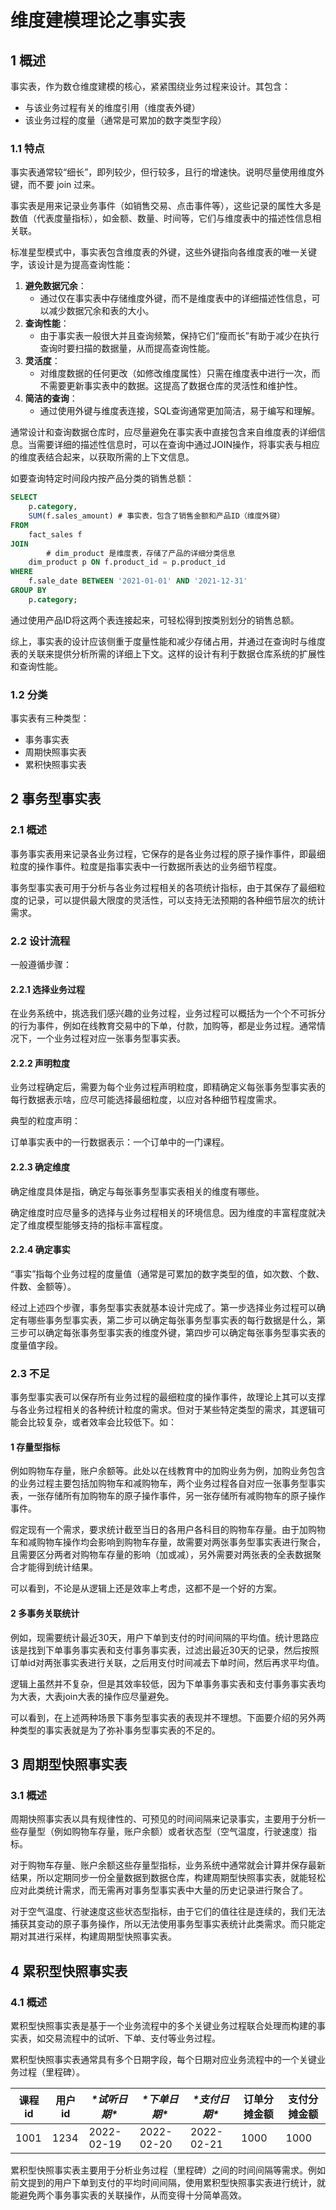 # 维度建模理论之事实表

## 1 概述

事实表，作为数仓维度建模的核心，紧紧围绕业务过程来设计。其包含：

- 与该业务过程有关的维度引用（维度表外键）
- 该业务过程的度量（通常是可累加的数字类型字段）

### 1.1 特点

事实表通常较“细长”，即列较少，但行较多，且行的增速快。说明尽量使用维度外键，而不要 join 过来。

事实表是用来记录业务事件（如销售交易、点击事件等），这些记录的属性大多是数值（代表度量指标），如金额、数量、时间等，它们与维度表中的描述性信息相关联。

标准星型模式中，事实表包含维度表的外键，这些外键指向各维度表的唯一关键字，该设计是为提高查询性能：

1. **避免数据冗余**：
   - 通过仅在事实表中存储维度外键，而不是维度表中的详细描述性信息，可以减少数据冗余和表的大小。
2. **查询性能**：
   - 由于事实表一般很大并且查询频繁，保持它们“瘦而长”有助于减少在执行查询时要扫描的数据量，从而提高查询性能。
3. **灵活度**：
   - 对维度数据的任何更改（如修改维度属性）只需在维度表中进行一次，而不需要更新事实表中的数据。这提高了数据仓库的灵活性和维护性。
4. **简洁的查询**：
   - 通过使用外键与维度表连接，SQL查询通常更加简洁，易于编写和理解。

通常设计和查询数据仓库时，应尽量避免在事实表中直接包含来自维度表的详细信息。当需要详细的描述性信息时，可以在查询中通过JOIN操作，将事实表与相应的维度表结合起来，以获取所需的上下文信息。

如要查询特定时间段内按产品分类的销售总额：

```sql
SELECT
    p.category,
    SUM(f.sales_amount) # 事实表，包含了销售金额和产品ID（维度外键）
FROM
    fact_sales f
JOIN
		# dim_product 是维度表，存储了产品的详细分类信息
    dim_product p ON f.product_id = p.product_id
WHERE
    f.sale_date BETWEEN '2021-01-01' AND '2021-12-31'
GROUP BY
    p.category;
```

通过使用产品ID将这两个表连接起来，可轻松得到按类别划分的销售总额。

综上，事实表的设计应该侧重于度量性能和减少存储占用，并通过在查询时与维度表的关联来提供分析所需的详细上下文。这样的设计有利于数据仓库系统的扩展性和查询性能。

### 1.2 分类

事实表有三种类型：

- 事务事实表
- 周期快照事实表
- 累积快照事实表

## 2 事务型事实表

### 2.1 概述

事务事实表用来记录各业务过程，它保存的是各业务过程的原子操作事件，即最细粒度的操作事件。粒度是指事实表中一行数据所表达的业务细节程度。

事务型事实表可用于分析与各业务过程相关的各项统计指标，由于其保存了最细粒度的记录，可以提供最大限度的灵活性，可以支持无法预期的各种细节层次的统计需求。

### 2.2 设计流程

一般遵循步骤：

#### 2.2.1 选择业务过程

在业务系统中，挑选我们感兴趣的业务过程，业务过程可以概括为一个个不可拆分的行为事件，例如在线教育交易中的下单，付款，加购等，都是业务过程。通常情况下，一个业务过程对应一张事务型事实表。

#### 2.2.2 声明粒度

业务过程确定后，需要为每个业务过程声明粒度，即精确定义每张事务型事实表的每行数据表示啥，应尽可能选择最细粒度，以应对各种细节程度需求。

典型的粒度声明：

订单事实表中的一行数据表示：一个订单中的一门课程。

#### 2.2.3 确定维度

确定维度具体是指，确定与每张事务型事实表相关的维度有哪些。

确定维度时应尽量多的选择与业务过程相关的环境信息。因为维度的丰富程度就决定了维度模型能够支持的指标丰富程度。

#### 2.2.4 确定事实

“事实”指每个业务过程的度量值（通常是可累加的数字类型的值，如次数、个数、件数、金额等）。

经过上述四个步骤，事务型事实表就基本设计完成了。第一步选择业务过程可以确定有哪些事务型事实表，第二步可以确定每张事务型事实表的每行数据是什么，第三步可以确定每张事务型事实表的维度外键，第四步可以确定每张事务型事实表的度量值字段。

### 2.3 不足

事务型事实表可以保存所有业务过程的最细粒度的操作事件，故理论上其可以支撑与各业务过程相关的各种统计粒度的需求。但对于某些特定类型的需求，其逻辑可能会比较复杂，或者效率会比较低下。如：

#### 1 存量型指标

例如购物车存量，账户余额等。此处以在线教育中的加购业务为例，加购业务包含的业务过程主要包括加购物车和减购物车，两个业务过程各自对应一张事务型事实表，一张存储所有加购物车的原子操作事件，另一张存储所有减购物车的原子操作事件。

假定现有一个需求，要求统计截至当日的各用户各科目的购物车存量。由于加购物车和减购物车操作均会影响到购物车存量，故需要对两张事务型事实表进行聚合，且需要区分两者对购物车存量的影响（加或减），另外需要对两张表的全表数据聚合才能得到统计结果。

可以看到，不论是从逻辑上还是效率上考虑，这都不是一个好的方案。

#### 2 多事务关联统计

例如，现需要统计最近30天，用户下单到支付的时间间隔的平均值。统计思路应该是找到下单事务事实表和支付事务事实表，过滤出最近30天的记录，然后按照订单id对两张事实表进行关联，之后用支付时间减去下单时间，然后再求平均值。

逻辑上虽然并不复杂，但是其效率较低，因为下单事务事实表和支付事务事实表均为大表，大表join大表的操作应尽量避免。

可以看到，在上述两种场景下事务型事实表的表现并不理想。下面要介绍的另外两种类型的事实表就是为了弥补事务型事实表的不足的。

## 3 周期型快照事实表

### 3.1 概述

周期快照事实表以具有规律性的、可预见的时间间隔来记录事实，主要用于分析一些存量型（例如购物车存量，账户余额）或者状态型（空气温度，行驶速度）指标。

对于购物车存量、账户余额这些存量型指标，业务系统中通常就会计算并保存最新结果，所以定期同步一份全量数据到数据仓库，构建周期型快照事实表，就能轻松应对此类统计需求，而无需再对事务型事实表中大量的历史记录进行聚合了。

对于空气温度、行驶速度这些状态型指标，由于它们的值往往是连续的，我们无法捕获其变动的原子事务操作，所以无法使用事务型事实表统计此类需求。而只能定期对其进行采样，构建周期型快照事实表。

## 4 累积型快照事实表

### 4.1 概述

累积型快照事实表是基于一个业务流程中的多个关键业务过程联合处理而构建的事实表，如交易流程中的试听、下单、支付等业务过程。

累积型快照事实表通常具有多个日期字段，每个日期对应业务流程中的一个关键业务过程（里程碑）。

| **课程id** | **用户id** | ***\*试听日期\**** | ***\*下单日期\**** | ***\*支付日期\**** | **订单分摊金额** | **支付分摊金额** |
| ---------- | ---------- | ------------------ | ------------------ | ------------------ | ---------------- | ---------------- |
| 1001       | 1234       | 2022-02-19         | 2022-02-20         | 2022-02-21         | 1000             | 1000             |

累积型快照事实表主要用于分析业务过程（里程碑）之间的时间间隔等需求。例如前文提到的用户下单到支付的平均时间间隔，使用累积型快照事实表进行统计，就能避免两个事务事实表的关联操作，从而变得十分简单高效。